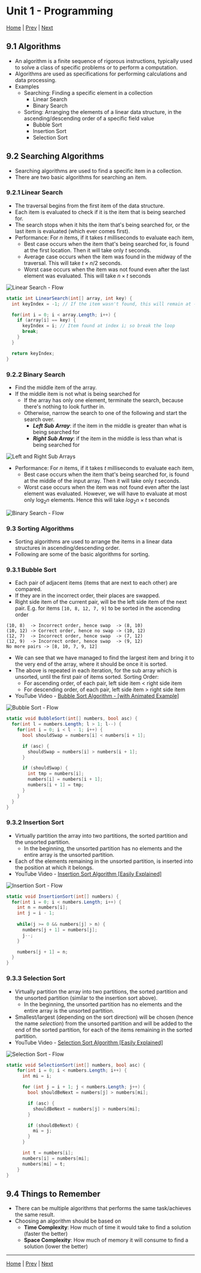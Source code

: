 # Unit 1 - Programming 

[Home](README.md) | [Prev](08_DataStructures.md) | [Next](10_AppDev.md)

## 9.1 Algorithms

- An algorithm is a finite sequence of rigorous instructions, typically used to solve a class of specific problems or to perform a computation.
- Algorithms are used as specifications for performing calculations and data processing.
- Examples
	- Searching: Finding a specific element in a collection
		- Linear Search
		- Binary Search
	- Sorting: Arranging the elements of a linear data structure, in the ascending/descending order of a specific field value
		- Bubble Sort
		- Insertion Sort
		- Selection Sort

## 9.2 Searching Algorithms

- Searching algorithms are used to find a specific item in a collection.
- There are two basic algorithms for searching an item.

### 9.2.1 Linear Search

- The traversal begins from the first item of the data structure.
- Each item is evaluated to check if it is the item that is being searched for.
- The search stops when it hits the item that's being searched for, or the last item is evaluated (which ever comes first).
- Performance: For $n$ items, if it takes $t$ milliseconds to evaluate each item,
	- Best case occurs when the item that's being searched for, is found at the first location. Then it will take only $t$ seconds.
	- Average case occurs when the item was found in the midway of the traversal. This will take $t \times n/2$ seconds.
	- Worst case occurs when the item was not found even after the last element was evaluated. This will take $n \times t$ seconds

![Linear Search - Flow](00_Src/linear_search_flow.png "Linear Search - Flow")

```csharp
static int LinearSearch(int[] array, int key) {
  int keyIndex = -1; // If the item wasn't found, this will remain at -1

  for(int i = 0; i < array.Length; i++) {
    if (array[i] == key) {
      keyIndex = i; // Item found at index i; so break the loop
      break;
    }
  }

  return keyIndex;
}
```

### 9.2.2 Binary Search

- Find the middle item of the array.
- If the middle item is not what is being searched for
	- If the array has only one element, terminate the search, because there's nothing to look further in.
	- Otherwise, narrow the search to one of the following and start the search over.
		- ***Left Sub Array***: if the item in the middle is greater than what is being searched for
		- ***Right Sub Array***: if the item in the middle is less than what is being searched for

![Left and Right Sub Arrays](00_Src/left_right_sub_arr.png "Left and Right Sub Arrays")

- Performance: For $n$ items, if it takes $t$ milliseconds to evaluate each item,
	- Best case occurs when the item that's being searched for, is found at the middle of the input array. Then it will take only $t$ seconds.
	- Worst case occurs when the item was not found even after the last element was evaluated. However, we will have to evaluate at most only $\log_2 n$ elements. Hence this will take $log_2 n \times t$ seconds

![Binary Search - Flow](00_Src/bin_search_flow.png "Binary Search - Flow")

### 9.3 Sorting Algorithms

- Sorting algorithms are used to arrange the items in a linear data structures in ascending/descending order.
- Following are some of the basic algorithms for sorting.

### 9.3.1 Bubble Sort

- Each pair of adjacent items (items that are next to each other) are compared.
- If they are in the incorrect order, their places are swapped.
- Right side item of the current pair, will be the left side item of the next pair. E.g. for items `[10, 8, 12, 7, 9]` to be sorted in the ascending order

```
(10, 8)  -> Incorrect order, hence swap  -> (8, 10)
(10, 12) -> Correct order, hence no swap -> (10, 12)
(12, 7)  -> Incorrect order, hence swap  -> (7, 12)
(12, 9)  -> Incorrect order, hence swap  -> (9, 12)
No more pairs -> [8, 10, 7, 9, 12]
```

- We can see that we have managed to find the largest item and bring it to the very end of the array, where it should be once it is sorted.
- The above is repeated in each iteration, for the sub array which is unsorted, until the first pair of items sorted.
Sorting Order:
	- For ascending order, of each pair, left side item < right side item 
	- For descending order, of each pair, left side item > right side item
- YouTube Video - [Bubble Sort Algorithm - [with Animated Example]](https://www.youtube.com/watch?v=J9Xws0uRB24)

![Bubble Sort - Flow](00_Src/bubble_sort_flow.png "Bubble Sort - Flow")

```csharp
static void BubbleSort(int[] numbers, bool asc) {
  for(int l = numbers.Length; l > 1; l--) {
    for(int i = 0; i < l - 1; i++) {
      bool shouldSwap = numbers[i] < numbers[i + 1];

      if (asc) {
        shouldSwap = numbers[i] > numbers[i + 1];
      }

      if (shouldSwap) {
        int tmp = numbers[i];
        numbers[i] = numbers[i + 1];
        numbers[i + 1] = tmp;
      }
    }
  }
}
```

### 9.3.2 Insertion Sort

- Virtually partition the array into two partitions, the sorted partition and the unsorted partition.
	- In the beginning, the unsorted partition has no elements and the entire array is the unsorted partition.
- Each of the elements remaining in the unsorted partition, is inserted into the position at which it belongs.
- YouTube Video - [Insertion Sort Algorithm [Easily Explained]](https://www.youtube.com/watch?v=rnEAv9hAfwA)

![Insertion Sort - Flow](00_Src/insertion_sort_flow.png "Insertion Sort - Flow")

```csharp
static void InsertionSort(int[] numbers) {
  for(int i = 0; i < numbers.Length; i++) {
    int n = numbers[i];
    int j = i - 1;
    
    while(j >= 0 && numbers[j] > n) {
      numbers[j + 1] = numbers[j];
      j--;
    }

    numbers[j + 1] = n;
  }
}
```

### 9.3.3 Selection Sort

- Virtually partition the array into two partitions, the sorted partition and the unsorted partition (similar to the insertion sort above).
	- In the beginning, the unsorted partition has no elements and the entire array is the unsorted partition.
- Smallest/largest (depending on the sort direction) will be chosen (hence the name *selection*) from the unsorted partition and will be added to the end of the sorted partition, for each of the items remaining in the sorted partition.
- YouTube Video - [Selection Sort Algorithm [Easily Explained]](https://www.youtube.com/watch?v=aeFnHjbVWQ4)

![Selection Sort - Flow](00_Src/selection_sort_flow.png "Selection Sort - Flow")

```csharp
static void SelectionSort(int[] numbers, bool asc) {
    for(int i = 0; i < numbers.Length; i++) {
      int mi = i;

      for (int j = i + 1; j < numbers.Length; j++) {
        bool shouldBeNext = numbers[j] > numbers[mi];

        if (asc) {
          shouldBeNext = numbers[j] > numbers[mi];
        }

        if (shouldBeNext) {
          mi = j;
        }
      }

      int t = numbers[i];
      numbers[i] = numbers[mi];
      numbers[mi] = t;
    }
}
```

## 9.4 Things to Remember

- There can be multiple algorithms that performs the same task/achieves the same result.
- Choosing an algorithm should be based on 
	- **Time Complexity**: How much of time it would take to find a solution (faster the better)
	- **Space Complexity**: How much of memory it will consume to find a solution (lower the better)

***
[Home](README.md) | [Prev](08_DataStructures.md) | [Next](10_AppDev.md)